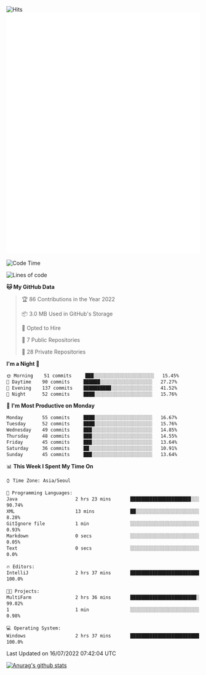 ![Hits](https://hits.seeyoufarm.com/api/count/incr/badge.svg?url=https%3A%2F%2Fgithub.com%2Fkokose1234&count_bg=%2379C83D&title_bg=%23555555&icon=apple.svg&icon_color=%23E7E7E7&title=hits&edge_flat=false)
<br/>
![Metrics](https://github.com/kokose1234/kokose1234/blob/main/github-metrics.svg)

<!--START_SECTION:waka-->
![Code Time](http://img.shields.io/badge/Code%20Time-654%20hrs%2050%20mins-blue)

![Lines of code](https://img.shields.io/badge/From%20Hello%20World%20I%27ve%20Written-940%20Thousand%20lines%20of%20code-blue)

**🐱 My GitHub Data** 

> 🏆 86 Contributions in the Year 2022
 > 
> 📦 3.0 MB Used in GitHub's Storage 
 > 
> 💼 Opted to Hire
 > 
> 📜 7 Public Repositories 
 > 
> 🔑 28 Private Repositories  
 > 
**I'm a Night 🦉** 

```text
🌞 Morning    51 commits     ███░░░░░░░░░░░░░░░░░░░░░░   15.45% 
🌆 Daytime    90 commits     ██████░░░░░░░░░░░░░░░░░░░   27.27% 
🌃 Evening    137 commits    ██████████░░░░░░░░░░░░░░░   41.52% 
🌙 Night      52 commits     ████░░░░░░░░░░░░░░░░░░░░░   15.76%

```
📅 **I'm Most Productive on Monday** 

```text
Monday       55 commits     ████░░░░░░░░░░░░░░░░░░░░░   16.67% 
Tuesday      52 commits     ████░░░░░░░░░░░░░░░░░░░░░   15.76% 
Wednesday    49 commits     ███░░░░░░░░░░░░░░░░░░░░░░   14.85% 
Thursday     48 commits     ███░░░░░░░░░░░░░░░░░░░░░░   14.55% 
Friday       45 commits     ███░░░░░░░░░░░░░░░░░░░░░░   13.64% 
Saturday     36 commits     ██░░░░░░░░░░░░░░░░░░░░░░░   10.91% 
Sunday       45 commits     ███░░░░░░░░░░░░░░░░░░░░░░   13.64%

```


📊 **This Week I Spent My Time On** 

```text
⌚︎ Time Zone: Asia/Seoul

💬 Programming Languages: 
Java                     2 hrs 23 mins       ██████████████████████░░░   90.74% 
XML                      13 mins             ██░░░░░░░░░░░░░░░░░░░░░░░   8.28% 
GitIgnore file           1 min               ░░░░░░░░░░░░░░░░░░░░░░░░░   0.93% 
Markdown                 0 secs              ░░░░░░░░░░░░░░░░░░░░░░░░░   0.05% 
Text                     0 secs              ░░░░░░░░░░░░░░░░░░░░░░░░░   0.0%

🔥 Editors: 
IntelliJ                 2 hrs 37 mins       █████████████████████████   100.0%

🐱‍💻 Projects: 
MultiFarm                2 hrs 36 mins       ████████████████████████░   99.02% 
1                        1 min               ░░░░░░░░░░░░░░░░░░░░░░░░░   0.98%

💻 Operating System: 
Windows                  2 hrs 37 mins       █████████████████████████   100.0%

```


 Last Updated on 16/07/2022 07:42:04 UTC
<!--END_SECTION:waka-->

[![Anurag's github stats](https://github-readme-stats.vercel.app/api?username=kokose1234&theme=dracula)](https://github.com/anuraghazra/github-readme-stats)



	
